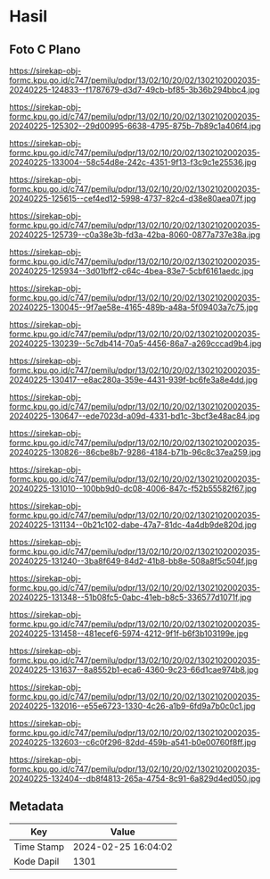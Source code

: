 # Hasil

## Foto C Plano

https://sirekap-obj-formc.kpu.go.id/c747/pemilu/pdpr/13/02/10/20/02/1302102002035-20240225-124833--f1787679-d3d7-49cb-bf85-3b36b294bbc4.jpg

https://sirekap-obj-formc.kpu.go.id/c747/pemilu/pdpr/13/02/10/20/02/1302102002035-20240225-125302--29d00995-6638-4795-875b-7b89c1a406f4.jpg

https://sirekap-obj-formc.kpu.go.id/c747/pemilu/pdpr/13/02/10/20/02/1302102002035-20240225-133004--58c54d8e-242c-4351-9f13-f3c9c1e25536.jpg

https://sirekap-obj-formc.kpu.go.id/c747/pemilu/pdpr/13/02/10/20/02/1302102002035-20240225-125615--cef4ed12-5998-4737-82c4-d38e80aea07f.jpg

https://sirekap-obj-formc.kpu.go.id/c747/pemilu/pdpr/13/02/10/20/02/1302102002035-20240225-125739--c0a38e3b-fd3a-42ba-8060-0877a737e38a.jpg

https://sirekap-obj-formc.kpu.go.id/c747/pemilu/pdpr/13/02/10/20/02/1302102002035-20240225-125934--3d01bff2-c64c-4bea-83e7-5cbf6161aedc.jpg

https://sirekap-obj-formc.kpu.go.id/c747/pemilu/pdpr/13/02/10/20/02/1302102002035-20240225-130045--9f7ae58e-4165-489b-a48a-5f09403a7c75.jpg

https://sirekap-obj-formc.kpu.go.id/c747/pemilu/pdpr/13/02/10/20/02/1302102002035-20240225-130239--5c7db414-70a5-4456-86a7-a269cccad9b4.jpg

https://sirekap-obj-formc.kpu.go.id/c747/pemilu/pdpr/13/02/10/20/02/1302102002035-20240225-130417--e8ac280a-359e-4431-939f-bc6fe3a8e4dd.jpg

https://sirekap-obj-formc.kpu.go.id/c747/pemilu/pdpr/13/02/10/20/02/1302102002035-20240225-130647--ede7023d-a09d-4331-bd1c-3bcf3e48ac84.jpg

https://sirekap-obj-formc.kpu.go.id/c747/pemilu/pdpr/13/02/10/20/02/1302102002035-20240225-130826--86cbe8b7-9286-4184-b71b-96c8c37ea259.jpg

https://sirekap-obj-formc.kpu.go.id/c747/pemilu/pdpr/13/02/10/20/02/1302102002035-20240225-131010--100bb9d0-dc08-4006-847c-f52b55582f67.jpg

https://sirekap-obj-formc.kpu.go.id/c747/pemilu/pdpr/13/02/10/20/02/1302102002035-20240225-131134--0b21c102-dabe-47a7-81dc-4a4db9de820d.jpg

https://sirekap-obj-formc.kpu.go.id/c747/pemilu/pdpr/13/02/10/20/02/1302102002035-20240225-131240--3ba8f649-84d2-41b8-bb8e-508a8f5c504f.jpg

https://sirekap-obj-formc.kpu.go.id/c747/pemilu/pdpr/13/02/10/20/02/1302102002035-20240225-131348--51b08fc5-0abc-41eb-b8c5-336577d1071f.jpg

https://sirekap-obj-formc.kpu.go.id/c747/pemilu/pdpr/13/02/10/20/02/1302102002035-20240225-131458--481ecef6-5974-4212-9f1f-b6f3b103199e.jpg

https://sirekap-obj-formc.kpu.go.id/c747/pemilu/pdpr/13/02/10/20/02/1302102002035-20240225-131637--8a8552b1-eca6-4360-9c23-66d1cae974b8.jpg

https://sirekap-obj-formc.kpu.go.id/c747/pemilu/pdpr/13/02/10/20/02/1302102002035-20240225-132016--e55e6723-1330-4c26-a1b9-6fd9a7b0c0c1.jpg

https://sirekap-obj-formc.kpu.go.id/c747/pemilu/pdpr/13/02/10/20/02/1302102002035-20240225-132603--c6c0f296-82dd-459b-a541-b0e00760f8ff.jpg

https://sirekap-obj-formc.kpu.go.id/c747/pemilu/pdpr/13/02/10/20/02/1302102002035-20240225-132404--db8f4813-265a-4754-8c91-6a829d4ed050.jpg


## Metadata

| Key        | Value               |
| ---------- | ------------------- |
| Time Stamp | 2024-02-25 16:04:02 |
| Kode Dapil | 1301                |




